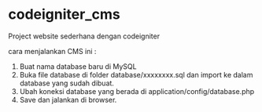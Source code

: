 # codeigniter_cms
Project website sederhana dengan codeigniter

cara menjalankan CMS ini :
1. Buat nama database baru di MySQL
2. Buka file database di folder database/xxxxxxxx.sql dan import ke dalam database yang sudah dibuat.
3. Ubah koneksi database yang berada di application/config/database.php
4. Save dan jalankan di browser.


